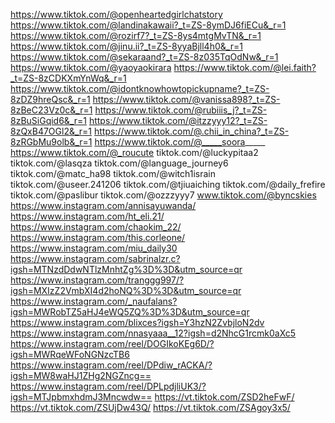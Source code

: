 https://www.tiktok.com/@openheartedgirlchatstory
https://www.tiktok.com/@landinakawaii?_t=ZS-8ymDJ6fiECu&_r=1
https://www.tiktok.com/@rozirf7?_t=ZS-8ys4mtgMvTN&_r=1
https://www.tiktok.com/@jinu.ii?_t=ZS-8yyaBjll4h0&_r=1
https://www.tiktok.com/@sekaraand?_t=ZS-8z035TqOdNw&_r=1
https://www.tiktok.com/@yaoyaokirara
https://www.tiktok.com/@lei.faith?_t=ZS-8zCDKXmYnWq&_r=1
https://www.tiktok.com/@idontknowhowtopickupname?_t=ZS-8zDZ9hreQsc&_r=1
https://www.tiktok.com/@vanissa898?_t=ZS-8zBeC23Vz0c&_r=1
https://www.tiktok.com/@rubiiis_j?_t=ZS-8zBuSiGqid6&_r=1
https://www.tiktok.com/@itzzyyy12?_t=ZS-8zQxB47OGl2&_r=1
https://www.tiktok.com/@.chii_in_china?_t=ZS-8zRGbMu9olb&_r=1
https://www.tiktok.com/@_____soora_____
https://www.tiktok.com/@_roucute
tiktok.com/@luckypitaa2
tiktok.com/@lasqza
tiktok.com/@language_journey6
tiktok.com/@matc_ha98
tiktok.com/@witch1israin
tiktok.com/@useer.241206
tiktok.com/@tjiuaiching
tiktok.com/@daily_frefire
tiktok.com/@paslibur
tiktok.com/@ozzzyyy7
www.tiktok.com/@byncskies
https://www.instagram.com/annisayuwanda/
https://www.instagram.com/ht_eli.21/
https://www.instagram.com/chaokim_22/
https://www.instagram.com/this.corleone/
https://www.instagram.com/miu_daily30
https://www.instagram.com/sabrinalzr.c?igsh=MTNzdDdwNTlzMnhtZg%3D%3D&utm_source=qr
https://www.instagram.com/tranggg997/?igsh=MXIzZ2VmbXI4d2hoNQ%3D%3D&utm_source=qr
https://www.instagram.com/_naufalans?igsh=MWRobTZ5aHJ4eWQ5ZQ%3D%3D&utm_source=qr
https://www.instagram.com/blixces?igsh=Y3hzN2ZvbjloN2dv
https://www.instagram.com/nnasyaaa__12?igsh=d2NhcG1rcmk0aXc5
https://www.instagram.com/reel/DOGIkoKEg6D/?igsh=MWRqeWFoNGNzcTB6
https://www.instagram.com/reel/DPdiw_rACKA/?igsh=MW8waHJ1ZHg2NGZncg==
https://www.instagram.com/reel/DPLpdjliUK3/?igsh=MTJpbmxhdmJ3Mncwdw==
https://vt.tiktok.com/ZSD2heFwF/
https://vt.tiktok.com/ZSUjDw43Q/
https://vt.tiktok.com/ZSAgoy3x5/